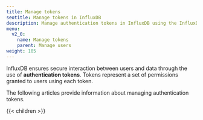 ```yaml
---
title: Manage tokens
seotitle: Manage tokens in InfluxDB
description: Manage authentication tokens in InfluxDB using the InfluxDB UI or the influx CLI.
menu:
  v2_0:
    name: Manage tokens
    parent: Manage users
weight: 105
---
```


InfluxDB ensures secure interaction between users and data through the use of **authentication tokens**.
Tokens represent a set of permissions granted to users using each token.

The following articles provide information about managing authentication tokens.

{{< children >}}
